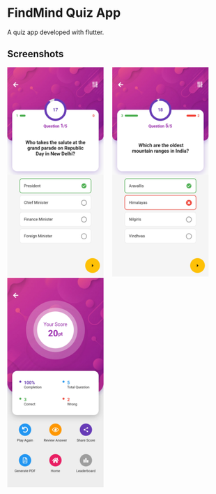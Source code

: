 # FindMind Quiz App

A quiz app developed with flutter.

## Screenshots

<img height="480px" src="screenshot/1.jpg">&nbsp;&nbsp;&nbsp;&nbsp;
<img height="480px" src="screenshot/2.jpg">&nbsp;&nbsp;&nbsp;&nbsp;
<img height="480px" src="screenshot/3.jpg">
